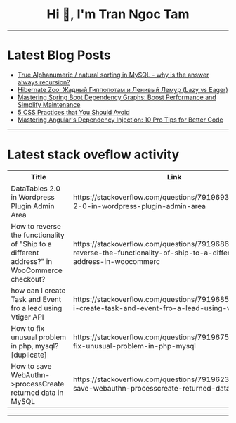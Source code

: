 <h1 align="center">Hi 👋, I'm Tran Ngoc Tam</h1>

---

# Latest Blog Posts 
<!-- BLOG-POST-LIST:START -->
- [True Alphanumeric / natural sorting in MySQL - why is the answer always recursion?](https://dev.to/grahamthedev/true-alphanumeric-natural-sorting-in-mysql-why-is-the-answer-always-recursion-2b4a)
- [Hibernate Zoo: Жадный Гиппопотам и Ленивый Лемур &lpar;Lazy vs Eager&rpar;](https://dev.to/easycat/hibernate-zoo-zhadnyi-gippopotam-i-lienivyi-liemur-lazy-vs-eager-44eo)
- [Mastering Spring Boot Dependency Graphs: Boost Performance and Simplify Maintenance](https://dev.to/aaravjoshi/mastering-spring-boot-dependency-graphs-boost-performance-and-simplify-maintenance-14b2)
- [5 CSS Practices that You Should Avoid](https://dev.to/tilakjain123/5-css-practices-that-you-should-avoid-nkd)
- [Mastering Angular&#39;s Dependency Injection: 10 Pro Tips for Better Code](https://dev.to/aaravjoshi/mastering-angulars-dependency-injection-10-pro-tips-for-better-code-1nmk)
<!-- BLOG-POST-LIST:END -->

---

# Latest stack oveflow activity
<table>
  <tr><th>Title</th><th>Link</th></tr>
  <!-- STACKOVERFLOW:START --><tr><td>DataTables 2.0 in Wordpress Plugin Admin Area</td><td>https://stackoverflow.com/questions/79196937/datatables-2-0-in-wordpress-plugin-admin-area</td></tr><tr><td>How to reverse the functionality of &quot;Ship to a different address?&quot; in WooCommerce checkout?</td><td>https://stackoverflow.com/questions/79196861/how-to-reverse-the-functionality-of-ship-to-a-different-address-in-woocommerc</td></tr><tr><td>how can I create Task and Event fro a lead using Vtiger API</td><td>https://stackoverflow.com/questions/79196855/how-can-i-create-task-and-event-fro-a-lead-using-vtiger-api</td></tr><tr><td>How to fix unusual problem in php, mysql? [duplicate]</td><td>https://stackoverflow.com/questions/79196753/how-to-fix-unusual-problem-in-php-mysql</td></tr><tr><td>How to save WebAuthn-&gt;processCreate returned data in MySQL</td><td>https://stackoverflow.com/questions/79196237/how-to-save-webauthn-processcreate-returned-data-in-mysql</td></tr><!-- STACKOVERFLOW:END -->
</table>

---


